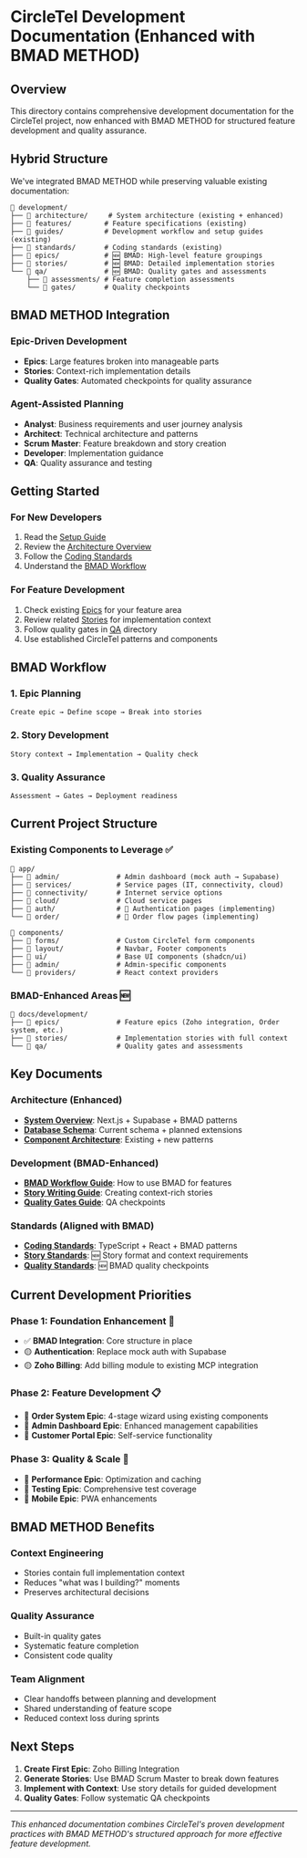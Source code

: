 # CircleTel Development Documentation (Enhanced with BMAD METHOD)

## Overview

This directory contains comprehensive development documentation for the CircleTel project, now enhanced with BMAD METHOD for structured feature development and quality assurance.

## Hybrid Structure

We've integrated BMAD METHOD while preserving valuable existing documentation:

```
📁 development/
├── 📁 architecture/     # System architecture (existing + enhanced)
├── 📁 features/        # Feature specifications (existing)
├── 📁 guides/          # Development workflow and setup guides (existing)
├── 📁 standards/       # Coding standards (existing)
├── 📁 epics/           # 🆕 BMAD: High-level feature groupings
├── 📁 stories/         # 🆕 BMAD: Detailed implementation stories
└── 📁 qa/              # 🆕 BMAD: Quality gates and assessments
    ├── 📁 assessments/ # Feature completion assessments
    └── 📁 gates/       # Quality checkpoints
```

## BMAD METHOD Integration

### Epic-Driven Development
- **Epics**: Large features broken into manageable parts
- **Stories**: Context-rich implementation details
- **Quality Gates**: Automated checkpoints for quality assurance

### Agent-Assisted Planning
- **Analyst**: Business requirements and user journey analysis
- **Architect**: Technical architecture and patterns
- **Scrum Master**: Feature breakdown and story creation
- **Developer**: Implementation guidance
- **QA**: Quality assurance and testing

## Getting Started

### For New Developers
1. Read the [Setup Guide](guides/setup-guide.md)
2. Review the [Architecture Overview](architecture/system-overview.md)
3. Follow the [Coding Standards](standards/coding-standards.md)
4. Understand the [BMAD Workflow](#bmad-workflow)

### For Feature Development
1. Check existing [Epics](epics/) for your feature area
2. Review related [Stories](stories/) for implementation context
3. Follow quality gates in [QA](qa/) directory
4. Use established CircleTel patterns and components

## BMAD Workflow

### 1. Epic Planning
```
Create epic → Define scope → Break into stories
```

### 2. Story Development
```
Story context → Implementation → Quality check
```

### 3. Quality Assurance
```
Assessment → Gates → Deployment readiness
```

## Current Project Structure

### Existing Components to Leverage ✅
```
📁 app/
├── 📁 admin/              # Admin dashboard (mock auth → Supabase)
├── 📁 services/           # Service pages (IT, connectivity, cloud)
├── 📁 connectivity/       # Internet service options
├── 📁 cloud/              # Cloud service pages
├── 📁 auth/               # 🚧 Authentication pages (implementing)
└── 📁 order/              # 🚧 Order flow pages (implementing)

📁 components/
├── 📁 forms/              # Custom CircleTel form components
├── 📁 layout/             # Navbar, Footer components
├── 📁 ui/                 # Base UI components (shadcn/ui)
├── 📁 admin/              # Admin-specific components
└── 📁 providers/          # React context providers
```

### BMAD-Enhanced Areas 🆕
```
📁 docs/development/
├── 📁 epics/              # Feature epics (Zoho integration, Order system, etc.)
├── 📁 stories/            # Implementation stories with full context
└── 📁 qa/                 # Quality gates and assessments
```

## Key Documents

### Architecture (Enhanced)
- **[System Overview](architecture/system-overview.md)**: Next.js + Supabase + BMAD patterns
- **[Database Schema](architecture/database-schema.md)**: Current schema + planned extensions
- **[Component Architecture](architecture/component-architecture.md)**: Existing + new patterns

### Development (BMAD-Enhanced)
- **[BMAD Workflow Guide](guides/bmad-workflow-guide.md)**: How to use BMAD for features
- **[Story Writing Guide](guides/story-writing-guide.md)**: Creating context-rich stories
- **[Quality Gates Guide](guides/quality-gates-guide.md)**: QA checkpoints

### Standards (Aligned with BMAD)
- **[Coding Standards](standards/coding-standards.md)**: TypeScript + React + BMAD patterns
- **[Story Standards](standards/story-standards.md)**: 🆕 Story format and context requirements
- **[Quality Standards](standards/quality-standards.md)**: 🆕 BMAD quality checkpoints

## Current Development Priorities

### Phase 1: Foundation Enhancement 🔄
- ✅ **BMAD Integration**: Core structure in place
- 🟡 **Authentication**: Replace mock auth with Supabase
- 🟡 **Zoho Billing**: Add billing module to existing MCP integration

### Phase 2: Feature Development 📋
- 🔲 **Order System Epic**: 4-stage wizard using existing components
- 🔲 **Admin Dashboard Epic**: Enhanced management capabilities
- 🔲 **Customer Portal Epic**: Self-service functionality

### Phase 3: Quality & Scale 🎯
- 🔲 **Performance Epic**: Optimization and caching
- 🔲 **Testing Epic**: Comprehensive test coverage
- 🔲 **Mobile Epic**: PWA enhancements

## BMAD METHOD Benefits

### Context Engineering
- Stories contain full implementation context
- Reduces "what was I building?" moments
- Preserves architectural decisions

### Quality Assurance
- Built-in quality gates
- Systematic feature completion
- Consistent code quality

### Team Alignment
- Clear handoffs between planning and development
- Shared understanding of feature scope
- Reduced context loss during sprints

## Next Steps

1. **Create First Epic**: Zoho Billing Integration
2. **Generate Stories**: Use BMAD Scrum Master to break down features
3. **Implement with Context**: Use story details for guided development
4. **Quality Gates**: Follow systematic QA checkpoints

---

*This enhanced documentation combines CircleTel's proven development practices with BMAD METHOD's structured approach for more effective feature development.*